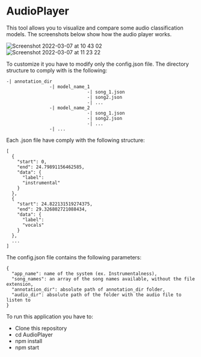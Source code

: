 # AudioPlayer

This tool allows you to visualize and compare some audio classification models. The screenshots below show how the audio player works.

![Screenshot 2022-03-07 at 10 43 02](https://user-images.githubusercontent.com/35273715/157010664-67791ac4-eabd-4cc3-a191-9da9b7a0edf8.png)
![Screenshot 2022-03-07 at 11 23 22](https://user-images.githubusercontent.com/35273715/157013249-7692998b-89d1-4a7d-9b8a-5556a277fae0.png)

To customize it you have to modify only the config.json file. The directory structure to comply with is the following:

```
-| annotation_dir
                -| model_name_1
                              -| song_1.json
                              -| song2.json
                              -| ...
                -| model_name_2
                              -| song_1.json
                              -| song2.json
                              -| ...
                -| ...
```

Each .json file have comply with the following structure:

```
[
  {
    "start": 0, 
    "end": 24.79891156462585, 
    "data": {
      "label": 
      "instrumental"
    }
  }, 
  {
    "start": 24.822131519274375, 
    "end": 29.326802721088434, 
    "data": {
      "label": 
      "vocals"
    }
  }, 
  ...
]
```

The config.json file contains the following parameters:

```
{
  "app_name": name of the system (ex. Instrumentalness),
  "song_names": an array of the song names available, without the file extension,
  "annotation_dir": absolute path of annotation_dir folder,
  "audio_dir": absolute path of the folder with the audio file to listen to
}
```

To run this application you have to:
- Clone this repository
- cd AudioPlayer
- npm install
- npm start

